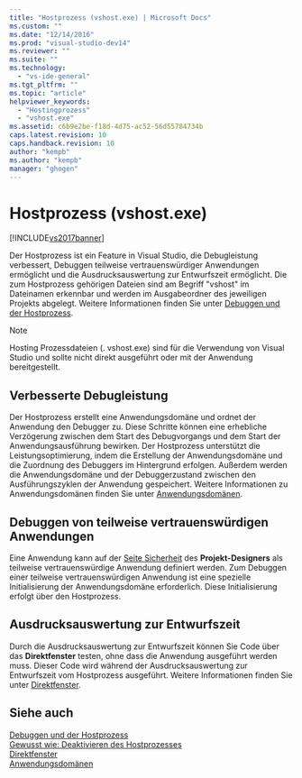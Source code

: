 ```yaml
---
title: "Hostprozess (vshost.exe) | Microsoft Docs"
ms.custom: ""
ms.date: "12/14/2016"
ms.prod: "visual-studio-dev14"
ms.reviewer: ""
ms.suite: ""
ms.technology: 
  - "vs-ide-general"
ms.tgt_pltfrm: ""
ms.topic: "article"
helpviewer_keywords: 
  - "Hostingprozess"
  - "vshost.exe"
ms.assetid: c6b9e2be-f18d-4d75-ac52-56d55784734b
caps.latest.revision: 10
caps.handback.revision: 10
author: "kempb"
ms.author: "kempb"
manager: "ghogen"
---
```

# Hostprozess (vshost.exe)
[!INCLUDE[vs2017banner](../code-quality/includes/vs2017banner.md)]

Der Hostprozess ist ein Feature in Visual Studio, die Debugleistung verbessert, Debuggen teilweise vertrauenswürdiger Anwendungen ermöglicht und die Ausdrucksauswertung zur Entwurfszeit ermöglicht.  Die zum Hostprozess gehörigen Dateien sind am Begriff "vshost" im Dateinamen erkennbar und werden im Ausgabeordner des jeweiligen Projekts abgelegt.  Weitere Informationen finden Sie unter [Debuggen und der Hostprozess](../debugger/debugging-and-the-hosting-process.md).  
  
> [!NOTE]
>  Hosting Prozessdateien \(. vshost.exe\) sind für die Verwendung von Visual Studio und sollte nicht direkt ausgeführt oder mit der Anwendung bereitgestellt.  
  
## Verbesserte Debugleistung  
 Der Hostprozess erstellt eine Anwendungsdomäne und ordnet der Anwendung den Debugger zu.  Diese Schritte können eine erhebliche Verzögerung zwischen dem Start des Debugvorgangs und dem Start der Anwendungsausführung bewirken.  Der Hostprozess unterstützt die Leistungsoptimierung, indem die Erstellung der Anwendungsdomäne und die Zuordnung des Debuggers im Hintergrund erfolgen. Außerdem werden die Anwendungsdomäne und der Debuggerzustand zwischen den Ausführungszyklen der Anwendung gespeichert.  Weitere Informationen zu Anwendungsdomänen finden Sie unter [Anwendungsdomänen](../Topic/Application%20Domains.md).  
  
## Debuggen von teilweise vertrauenswürdigen Anwendungen  
 Eine Anwendung kann auf der [Seite Sicherheit](../ide/reference/security-page-project-designer.md) des **Projekt\-Designers** als teilweise vertrauenswürdige Anwendung definiert werden.  Zum Debuggen einer teilweise vertrauenswürdigen Anwendung ist eine spezielle Initialisierung der Anwendungsdomäne erforderlich.  Diese Initialisierung erfolgt über den Hostprozess.  
  
## Ausdrucksauswertung zur Entwurfszeit  
 Durch die Ausdrucksauswertung zur Entwurfszeit können Sie Code über das **Direktfenster** testen, ohne dass die Anwendung ausgeführt werden muss.  Dieser Code wird während der Ausdrucksauswertung zur Entwurfszeit vom Hostprozess ausgeführt.  Weitere Informationen finden Sie unter [Direktfenster](../ide/reference/immediate-window.md).  
  
## Siehe auch  
 [Debuggen und der Hostprozess](../debugger/debugging-and-the-hosting-process.md)   
 [Gewusst wie: Deaktivieren des Hostprozesses](../ide/how-to-disable-the-hosting-process.md)   
 [Direktfenster](../ide/reference/immediate-window.md)   
 [Anwendungsdomänen](../Topic/Application%20Domains.md)